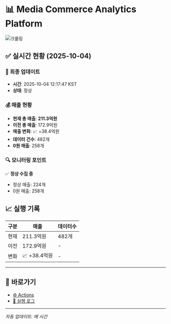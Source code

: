 # 📊 Media Commerce Analytics Platform

![크롤링](https://img.shields.io/badge/크롤링-정상-green)

## ✅ 실시간 현황 (2025-10-04)

### 📍 최종 업데이트
- **시간**: 2025-10-04 12:17:47 KST
- **상태**: 정상

### 💰 매출 현황
- **현재 총 매출**: **211.3억원**
- **이전 총 매출**: 172.9억원
- **매출 변화**: 📈 +38.4억원
- **데이터 건수**: 482개
- **0원 매출**: 258개

### 🔍 모니터링 포인트

✅ **정상 수집 중**
- 정상 매출: 224개
- 0원 매출: 258개


## 📈 실행 기록

| 구분 | 매출 | 데이터수 |
|------|------|----------|
| 현재 | 211.3억원 | 482개 |
| 이전 | 172.9억원 | - |
| 변화 | 📈 +38.4억원 | - |

---

## 🔗 바로가기

- [⚙️ Actions](../../actions)
- [📝 실행 로그](../../actions/workflows/daily_scraping.yml)

---

*자동 업데이트: 매 시간*
